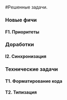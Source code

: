 #Решенные задачи.


### Новые фичи
#### F1. Приоритеты


### Доработки
#### I2. Синхронизация

### Технические задачи
#### T1. Форматирование кода
#### T2. Типизация
